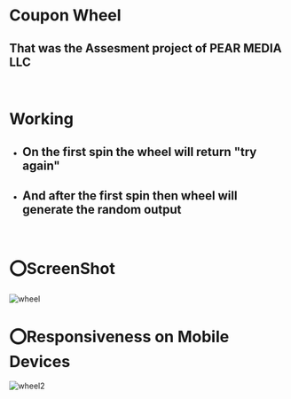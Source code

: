 <h1>Coupon Wheel</h1>

<h2>That was the Assesment project of PEAR MEDIA LLC</h2>
<br><h1>Working</h1>
<ul>
  <li><h2>On the first spin the wheel will return "try again" </h2></li>
  <li><h2>And after the first spin then wheel will generate the random output</h2></li>
</ul>
<br>
<h1>⭕ScreenShot</h1>

![wheel](https://github.com/abhishekdangi006/coupon_wheel/assets/76874880/7dea68b4-df8c-4ca3-b360-f67c88ae9da7)

<h1>⭕Responsiveness on Mobile Devices</h1>

![wheel2](https://github.com/abhishekdangi006/coupon_wheel/assets/76874880/efa644bb-e381-498a-8518-2aa94599f3d7)

